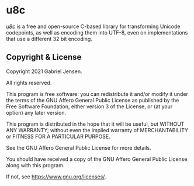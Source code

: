 # u8c

[*u8c*](https://mandelbrot.dk/delta/u8c) is a free and open-source C-based library for transforming Unicode codepoints, as well as encoding them into UTF-8, even on implementations that use a different 32 bit encoding.

## Copyright & License

Copyright 2021 Gabriel Jensen.

All rights reserved.

This program is free software: you can redistribute it and/or modify it under the terms of the GNU Affero General Public License as published by the Free Software Foundation, either version 3 of the License, or (at your option) any later version.

This program is distributed in the hope that it will be useful, but WITHOUT ANY WARRANTY; without even the implied warranty of MERCHANTABILITY or FITNESS FOR A PARTICULAR PURPOSE.

See the GNU Affero General Public License for more details.

You should have received a copy of the GNU Affero General Public License along with this program.

If not, see <https://www.gnu.org/licenses/>.

